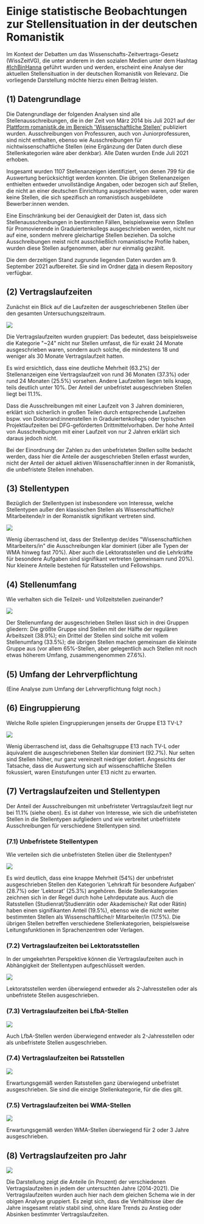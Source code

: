 # Einige statistische Beobachtungen zur Stellensituation in der deutschen Romanistik

Im Kontext der Debatten um das Wissenschafts-Zeitvertrags-Gesetz (WissZeitVG), die unter anderem in den sozialen Medien unter dem Hashtag [#IchBinHanna](https://twitter.com/search?q=%23ichbinhannah&src=typed_query&f=live) geführt wurden und werden, erscheint eine Analyse der aktuellen Stellensituation in der deutschen Romanistik von Relevanz. Die vorliegende Darstellung möchte hierzu einen Beitrag leisten. 



## (1) Datengrundlage

Die Datengrundlage der folgenden Analysen sind alle Stellenausschreibungen, die in der Zeit von März 2014 bis Juli 2021 auf der [Plattform romanistik.de im Bereich 'Wissenschaftliche Stellen'](https://romanistik.de/aktuelles/stellen/wissenschaftliche-stellen) publiziert wurden. Ausschreibungen von Professuren, auch von Juniorprofessuren, sind nicht enthalten, ebenso wie Ausschreibungen für nichtwissenschaftliche Stellen (eine Ergänzung der Daten durch diese Stellenkategorien wäre aber denkbar). Alle Daten wurden Ende Juli 2021 erhoben. 

Insgesamt wurden 1107 Stellenanzeigen identifiziert, von denen 799 für die Auswertung berücksichtigt werden konnten. Die übrigen Stellenanzeigen enthielten entweder unvollständige Angaben, oder bezogen sich auf Stellen, die nicht an einer deutschen Einrichtung ausgeschrieben waren, oder waren keine Stellen, die sich spezifisch an romanistisch ausgebildete Bewerber:innen wenden. 

Eine Einschränkung bei der Genauigkeit der Daten ist, dass sich Stellenausschreibungen in bestimmten Fällen, beispielsweise wenn Stellen für Promovierende in Graduiertenkollegs ausgeschrieben werden, nicht nur auf eine, sondern mehrere gleichartige Stellen beziehen. Da solche Ausschreibungen meist nicht ausschließlich romanistische Profile haben, wurden diese Stellen aufgenommen, aber nur einmalig gezählt. 

Die dem derzeitigen Stand zugrunde liegenden Daten wurden am 9. September 2021 aufbereitet. Sie sind im Ordner [data](https://github.com/christofs/romstat/tree/main/data) in diesem Repository verfügbar. 


## (2) Vertragslaufzeiten 

Zunächst ein Blick auf die Laufzeiten der ausgeschriebenen Stellen über den gesamten Untersuchungszeitraum. 

![](img/romanistik_befristungsdauer.svg)

Die Vertragslaufzeiten wurden gruppiert: Das bedeutet, dass beispielsweise die Kategorie "~24" nicht nur Stellen umfasst, die für exakt 24 Monate ausgeschrieben waren, sondern auch solche, die mindestens 18 und weniger als 30 Monate Vertragslaufzeit hatten.

Es wird ersichtlich, dass eine deutliche Mehrheit (63.2%) der Stellenanzeigen eine Vertragslaufzeit von rund 36 Monaten (37.3%) oder rund 24 Monaten (25.5%) vorsehen. Andere Laufzeiten liegen teils knapp, teils deutlich unter 10%. Der Anteil der unbefristet ausgeschrieben Stellen liegt bei 11.1%. 

Dass die Ausschreibungen mit einer Laufzeit von 3 Jahren dominieren, erklärt sich sicherlich in großen Teilen durch entsprechende Laufzeiten bspw. von Doktorand:innenstellen in Graduiertenkollegs oder typischen Projektlaufzeiten bei DFG-geförderten Drittmittelvorhaben. Der hohe Anteil von Ausschreibungen mit einer Laufzeit von nur 2 Jahren erklärt sich daraus jedoch nicht. 

Bei der Einordnung der Zahlen zu den unbefristeten Stellen sollte bedacht werden, dass hier die Anteile der ausgeschrieben Stellen erfasst wurden, nicht der Anteil der aktuell aktiven Wissenschaftler:innen in der Romanistik, die unbefristete Stellen innehaben. 


## (3) Stellentypen 

Bezüglich der Stellentypen ist insbesondere von Interesse, welche Stellentypen außer den klassischen Stellen als Wissenschaftliche/r Mitarbeitende/r in der Romanistik signifikant vertreten sind. 

![](img/romanistik_stellentyp.svg)

Wenig überraschend ist, dass der Stellentyp der/des "Wissenschaftlichen Mitarbeiters/in" die Ausschreibungen klar dominiert (über alle Typen der WMA hinweg fast 70%). Aber auch die Lektoratsstellen und die Lehrkräfte für besondere Aufgaben sind signifikant vertreten (gemeinsam rund 20%). Nur kleinere Anteile bestehen für Ratsstellen und Fellowships. 


## (4) Stellenumfang

Wie verhalten sich die Teilzeit- und Vollzeitstellen zueinander?

![](img/romanistik_stellenumfang.svg)

Der Stellenumfang der ausgeschrieben Stellen lässt sich in drei Gruppen gliedern: Die größte Gruppe sind Stellen mit der Hälfte der regulären Arbeitszeit (38.9%); ein Drittel der Stellen sind solche mit vollem Stellenumfang (33.5%); die übrigen Stellen machen gemeinsam die kleinste Gruppe aus (vor allem 65%-Stellen, aber gelegentlich auch Stellen mit noch etwas höherem Umfang, zusammengenommen 27.6%). 


## (5) Umfang der Lehrverpflichtung

(Eine Analyse zum Umfang der Lehrverpflichtung folgt noch.) 


## (6) Eingruppierung

Welche Rolle spielen Eingruppierungen jenseits der Gruppe E13 TV-L?

![](img/romanistik_eingruppierung.svg)

Wenig überraschend ist, dass die Gehaltsgruppe E13 nach TV-L oder äquivalent die ausgeschriebenen Stellen klar dominiert (92.7%). Nur selten sind Stellen höher, nur ganz vereinzelt niedriger dotiert. Angesichts der Tatsache, dass die Auswertung sich auf wissenschaftliche Stellen fokussiert, waren Einstufungen unter E13 nicht zu erwarten. 


## (7) Vertragslaufzeiten und Stellentypen 

Der Anteil der Ausschreibungen mit unbefristeter Vertragslaufzeit liegt nur bei 11.1% (siehe oben). Es ist daher von Interesse, wie sich die unbefristeten Stellen in die Stellentypen aufgliedern und wie verbreitet unbefristete Ausschreibungen für verschiedene Stellentypen sind. 


### (7.1) Unbefristete Stellentypen

Wie verteilen sich die unbefristeten Stellen über die Stellentypen? 

![](img/romanistik_unbefristete-stellentypen.svg)

Es wird deutlich, dass eine knappe Mehrheit (54%) der unbefristet ausgeschrieben Stellen den Kategorien 'Lehrkraft für besondere Aufgaben' (28.7%) oder 'Lektorat' (25.3%) angehören. Beide Stellenkategorien zeichnen sich in der Regel durch hohe Lehrdeputate aus. Auch die Ratsstellen (Studienrat/Studienrätin oder Akademische/r Rat oder Rätin) haben einen signifikanten Anteil (19.5%), ebenso wie die nicht weiter bestimmten Stellen als Wissenschaftliche/r Mitarbeiter/in (17.5%). Die übrigen Stellen betreffen verschiedene Stellenkategorien, beispielsweise Leitungsfunktionen in Sprachenzentren oder Verlagen. 

### (7.2) Vertragslaufzeiten bei Lektoratsstellen

In der umgekehrten Perspektive können die Vertragslaufzeiten auch in Abhängigkeit der Stellentypen aufgeschlüsselt werden. 

![](img/romanistik_laufzeit-lektorat.svg)

Lektoratsstellen werden überwiegend entweder als 2-Jahresstellen oder als unbefristete Stellen ausgeschrieben. 


### (7.3) Vertragslaufzeiten bei LfbA-Stellen

![](img/romanistik_laufzeit-lfba.svg)

Auch LfbA-Stellen werden überwiegend entweder als 2-Jahresstellen oder als unbefristete Stellen ausgeschrieben. 


### (7.4) Vertragslaufzeiten bei Ratsstellen

![](img/romanistik_laufzeit-rat.svg)

Erwartungsgemäß werden Ratsstellen ganz überwiegend unbefristet ausgeschrieben. Sie sind die einzige Stellenkategorie, für die dies gilt.  


### (7.5) Vertragslaufzeiten bei WMA-Stellen

![](img/romanistik_laufzeit-wma.svg)

Erwartungsgemäß werden WMA-Stellen überwiegend für 2 oder 3 Jahre ausgeschrieben. 


## (8) Vertragslaufzeiten pro Jahr

![](img/romanistik_jahr-dauer_barchart.svg)

Die Darstellung zeigt die Anteile (in Prozent) der verschiedenen Vertragslaufzeiten in jedem der untersuchten Jahre (2014-2021). Die Vertragslaufzeiten wurden auch hier nach dem gleichen Schema wie in der obigen Analyse gruppiert. Es zeigt sich, dass die Verhältnisse über die Jahre insgesamt relativ stabil sind, ohne klare Trends zu Anstieg oder Absinken bestimmter Vertragslaufzeiten. 




